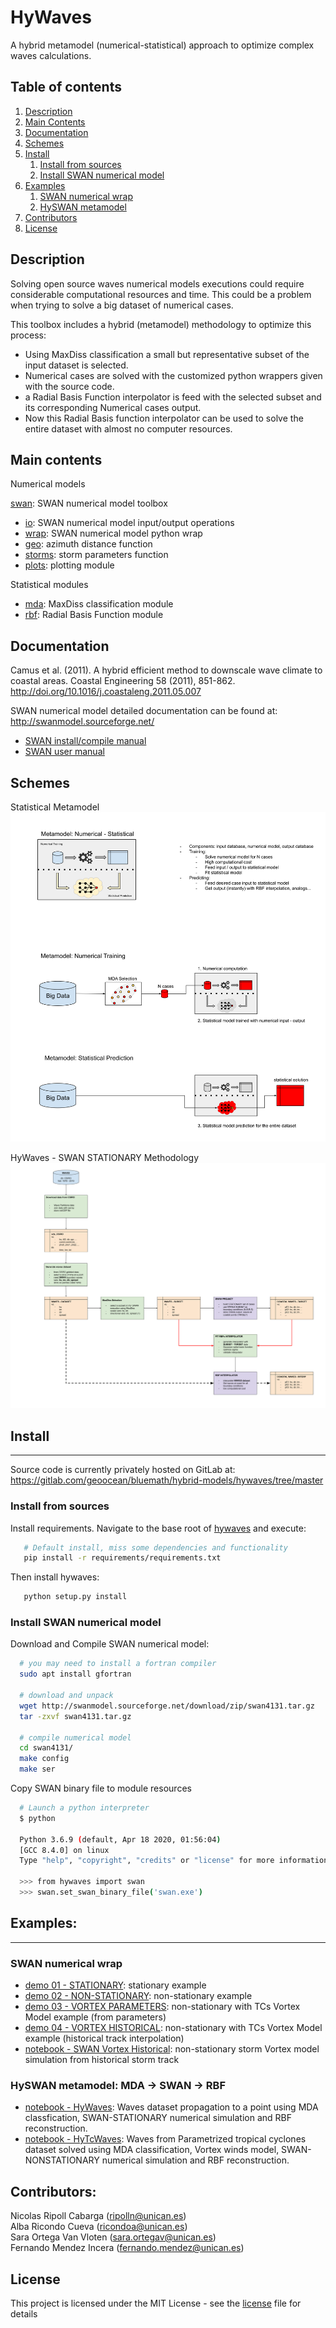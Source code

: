 # HyWaves

A hybrid metamodel (numerical-statistical) approach to optimize complex waves calculations.

## Table of contents
1. [Description](#desc)
2. [Main Contents](#mc)
3. [Documentation](#doc)
4. [Schemes](#sch)
5. [Install](#ins)
    1. [Install from sources](#ins_src)
    2. [Install SWAN numerical model](#ins_swn)
6. [Examples](#exp)
    1. [SWAN numerical wrap](#exp_1)
    2. [HySWAN metamodel](#exp_2)
7. [Contributors](#ctr)
8. [License](#lic)


<a name="desc"></a>
## Description

Solving open source waves numerical models executions could require considerable computational resources and time.
This could be a problem when trying to solve a big dataset of numerical cases.

This toolbox includes a hybrid (metamodel) methodology to optimize this process:

- Using MaxDiss classification a small but representative subset of the input dataset is selected.
- Numerical cases are solved with the customized python wrappers given with the source code.
- a Radial Basis Function interpolator is feed with the selected subset and its corresponding Numerical cases output.
- Now this Radial Basis function interpolator can be used to solve the entire dataset with almost no computer resources.
 

<a name="mc"></a>
## Main contents

Numerical models

[swan](./hywaves/swan/): SWAN numerical model toolbox 
- [io](./hywaves/swan/io.py): SWAN numerical model input/output operations
- [wrap](./hywaves/swan/wrap.py): SWAN numerical model python wrap 
- [geo](./hywaves/swan/geo.py): azimuth distance function
- [storms](./hywaves/swan/storms.py): storm parameters function 
- [plots](./hywaves/swan/plots/): plotting module 

Statistical modules 

- [mda](./hywaves/statistical/mda.py): MaxDiss classification module 
- [rbf](./hywaves/statistical/rbf.py): Radial Basis Function module


<a name="doc"></a>
## Documentation

Camus et al. (2011). A hybrid efficient method to downscale wave climate to coastal areas. Coastal Engineering 58 (2011), 851-862. <http://doi.org/10.1016/j.coastaleng.2011.05.007>

SWAN numerical model detailed documentation can be found at: <http://swanmodel.sourceforge.net/> 

- [SWAN install/compile manual](http://swanmodel.sourceforge.net/download/download.htm)
- [SWAN user manual](http://swanmodel.sourceforge.net/online_doc/swanuse/)


<a name="sch"></a>
## Schemes

Statistical Metamodel
![picture](docs/img/metamodel.svg)

HyWaves - SWAN STATIONARY Methodology
![picture](docs/img/mdaswanrbf.svg)


<a name="ins"></a>
## Install
- - -

Source code is currently privately hosted on GitLab at:  <https://gitlab.com/geoocean/bluemath/hybrid-models/hywaves/tree/master> 


<a name="ins_src"></a>
### Install from sources

Install requirements. Navigate to the base root of [hywaves](./) and execute:

```bash
   # Default install, miss some dependencies and functionality
   pip install -r requirements/requirements.txt
```

Then install hywaves:

```bash
   python setup.py install

```

<a name="ins_swn"></a>
### Install SWAN numerical model 

Download and Compile SWAN numerical model:

```bash
  # you may need to install a fortran compiler
  sudo apt install gfortran

  # download and unpack
  wget http://swanmodel.sourceforge.net/download/zip/swan4131.tar.gz
  tar -zxvf swan4131.tar.gz

  # compile numerical model
  cd swan4131/
  make config
  make ser
```

Copy SWAN binary file to module resources

```bash
  # Launch a python interpreter
  $ python

  Python 3.6.9 (default, Apr 18 2020, 01:56:04) 
  [GCC 8.4.0] on linux
  Type "help", "copyright", "credits" or "license" for more information.
  
  >>> from hywaves import swan
  >>> swan.set_swan_binary_file('swan.exe')
```


<a name="exp"></a>
## Examples:
- - -

<a name="exp_1"></a>
### SWAN numerical wrap 

- [demo 01 - STATIONARY](./scripts/hyswan/demo_01_stat.py): stationary example
- [demo 02 - NON-STATIONARY](./scripts/hyswan/demo_02_nonstat.py): non-stationary example
- [demo 03 - VORTEX PARAMETERS](./scripts/hyswan/demo_03_nonstat_vortex_params.py): non-stationary with TCs Vortex Model example (from parameters)
- [demo 04 - VORTEX HISTORICAL](./scripts/hyswan/demo_04_nonstat_vortex_hist.py): non-stationary with TCs Vortex Model example (historical track interpolation)
- [notebook - SWAN Vortex Historical](./notebooks/hyswan/nb_02_VORTEX_NONSTAT.ipynb): non-stationary storm Vortex model simulation from historical storm track

<a name="exp_2"></a>
### HySWAN metamodel: MDA -> SWAN -> RBF

- [notebook - HyWaves](./notebooks/hyswan/nb_01_MDA_STATIONARY_RBF.ipynb): Waves dataset propagation to a point using MDA classfication, SWAN-STATIONARY numerical simulation and RBF reconstruction. 
- [notebook - HyTcWaves](./notebooks/hyswan/nb_03_MDA_VORTEX_NONSTAT_RBF.ipynb): Waves from Parametrized tropical cyclones dataset solved using MDA classification, Vortex winds model, SWAN-NONSTATIONARY numerical simulation and RBF reconstruction. 


<a name="ctr"></a>
## Contributors:

Nicolas Ripoll Cabarga (ripolln@unican.es)\
Alba Ricondo Cueva (ricondoa@unican.es)\
Sara Ortega Van Vloten (sara.ortegav@unican.es)\
Fernando Mendez Incera (fernando.mendez@unican.es)


<a name="lic"></a>
## License

This project is licensed under the MIT License - see the [license](./LICENSE.txt) file for details

